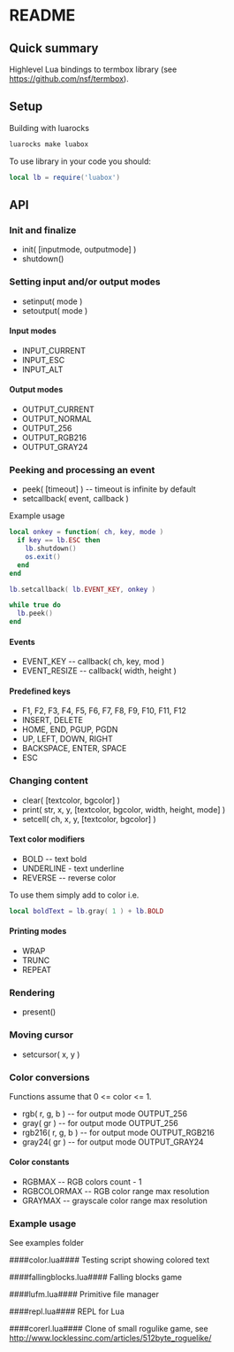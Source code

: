 # README #

## Quick summary ##

Highlevel Lua bindings to termbox library (see https://github.com/nsf/termbox).  

## Setup ##
Building with luarocks
```sh
luarocks make luabox
```

To use library in your code you should:

```lua
local lb = require('luabox')
```

## API ##

### Init and finalize ###
* init( [inputmode, outputmode] )
* shutdown()

### Setting input and/or output modes
* setinput( mode )
* setoutput( mode )

#### Input modes ####
* INPUT_CURRENT
* INPUT_ESC
* INPUT_ALT

#### Output modes ####
* OUTPUT_CURRENT
* OUTPUT_NORMAL
* OUTPUT_256
* OUTPUT_RGB216
* OUTPUT_GRAY24

### Peeking and processing an event ###

* peek( [timeout] ) -- timeout is infinite by default
* setcallback( event, callback )

Example usage

```lua
local onkey = function( ch, key, mode )
  if key == lb.ESC then
    lb.shutdown()
    os.exit()
  end
end

lb.setcallback( lb.EVENT_KEY, onkey )

while true do
  lb.peek()
end
```


#### Events ####
* EVENT_KEY -- callback( ch, key, mod )
* EVENT_RESIZE -- callback( width, height )

#### Predefined keys ####
* F1, F2, F3, F4, F5, F6, F7, F8, F9, F10, F11, F12
* INSERT, DELETE
* HOME, END, PGUP, PGDN
* UP, LEFT, DOWN, RIGHT
* BACKSPACE, ENTER, SPACE
* ESC

### Changing content ###
* clear( [textcolor, bgcolor] )
* print( str, x, y, [textcolor, bgcolor, width, height, mode] )
* setcell( ch, x, y, [textcolor, bgcolor] )

#### Text color modifiers ####

* BOLD -- text bold
* UNDERLINE - text underline
* REVERSE -- reverse color

To use them simply add to color i.e.

```lua
local boldText = lb.gray( 1 ) + lb.BOLD 

```

#### Printing modes ####
* WRAP
* TRUNC
* REPEAT


### Rendering ###
* present()

### Moving cursor ###
* setcursor( x, y )

### Color conversions ###

Functions assume that 0 <= color <= 1.

* rgb( r, g, b ) -- for output mode OUTPUT_256
* gray( gr ) -- for output mode OUTPUT_256
* rgb216( r, g, b ) -- for output mode OUTPUT_RGB216
* gray24( gr ) -- for output mode OUTPUT_GRAY24

#### Color constants ####
* RGBMAX -- RGB colors count - 1
* RGBCOLORMAX -- RGB color range max resolution
* GRAYMAX -- grayscale color range max resolution

### Example usage ###

See examples folder

####color.lua####
Testing script showing colored text

####fallingblocks.lua####
Falling blocks game

####lufm.lua####
Primitive file manager

####repl.lua####
REPL for Lua

####corerl.lua####
Clone of small rogulike game, see http://www.locklessinc.com/articles/512byte_roguelike/
